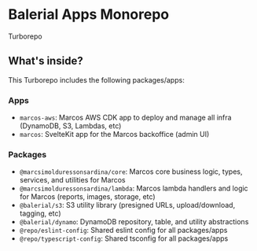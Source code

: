 # Balerial Apps Monorepo

Turborepo

## What's inside?

This Turborepo includes the following packages/apps:

### Apps

- `marcos-aws`: Marcos AWS CDK app to deploy and manage all infra (DynamoDB, S3, Lambdas, etc)
- `marcos`: SvelteKit app for the Marcos backoffice (admin UI)

### Packages

- `@marcsimolduressonsardina/core`: Marcos core business logic, types, services, and utilities for Marcos
- `@marcsimolduressonsardina/lambda`: Marcos lambda handlers and logic for Marcos (reports, images, storage, etc)
- `@balerial/s3`: S3 utility library (presigned URLs, upload/download, tagging, etc)
- `@balerial/dynamo`: DynamoDB repository, table, and utility abstractions
- `@repo/eslint-config`: Shared eslint config for all packages/apps
- `@repo/typescript-config`: Shared tsconfig for all packages/apps
